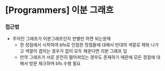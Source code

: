 # [Programmers] 이분 그래흐

### 접근법

- 주어진 그래프가 이분그래프인지 판별만 하면 되는문제
  - 한 정점에서 시작하여 bfs로 인접한 정점들에 대해서 반대의 색깔로 채워 나가고 색깔이 겹치는 경우가 없이 모두 채운다면 이분 그래프 임
  - 만약 그래프가 서로 온전히 떨어져있는 경우도 존재하기 때문에 모든 정점에 대해서 방문 체크하며 bfs 수행 필요